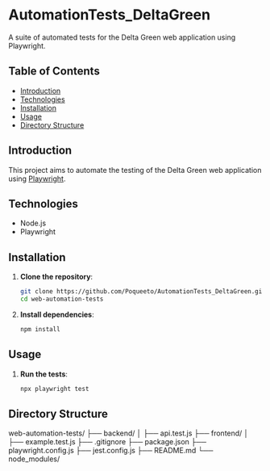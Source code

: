 # AutomationTests_DeltaGreen
A suite of automated tests for the Delta Green web application using Playwright.

## Table of Contents

- [Introduction](#introduction)
- [Technologies](#technologies)
- [Installation](#installation)
- [Usage](#usage)
- [Directory Structure](#directory-structure)

## Introduction

This project aims to automate the testing of the Delta Green web application using [Playwright](https://playwright.dev/).

## Technologies

- Node.js
- Playwright

## Installation

1. **Clone the repository**:

    ```sh
    git clone https://github.com/Poqueeto/AutomationTests_DeltaGreen.git
    cd web-automation-tests
    ```

2. **Install dependencies**:

    ```sh
    npm install
    ```

## Usage

1. **Run the tests**:

    ```sh
    npx playwright test
    ```

## Directory Structure

web-automation-tests/
├── backend/
│   ├── api.test.js
├── frontend/
│   ├── example.test.js
├── .gitignore
├── package.json
├── playwright.config.js
├── jest.config.js
├── README.md
└── node_modules/ 
